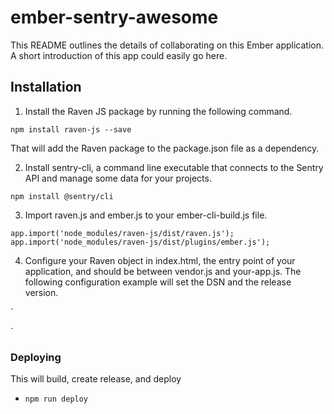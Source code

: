 # ember-sentry-awesome

This README outlines the details of collaborating on this Ember application.
A short introduction of this app could easily go here.

## Installation

1. Install the Raven JS package by running the following command.

`npm install raven-js --save`

That will add the Raven package to the package.json file as a dependency.

2. Install sentry-cli, a command line executable that connects to the Sentry API and manage some data for your projects.

`npm install @sentry/cli`


3. Import raven.js and ember.js to your ember-cli-build.js file.

`app.import('node_modules/raven-js/dist/raven.js');
app.import('node_modules/raven-js/dist/plugins/ember.js');`

4. Configure your Raven object in index.html, the entry point of your application, and should be between vendor.js and your-app.js. The following configuration example will set the DSN and the release version.


`<script src="assets/vendor.js"></script>
<script>
  Raven.config('https://123234@sentry.io/1', {
                release: EmberENV.release
               }).addPlugin(Raven.Plugins.Ember).install();
</script>
<script src="assets/your-app.js"></script>`


### Deploying

This will build, create release, and deploy
* `npm run deploy`

